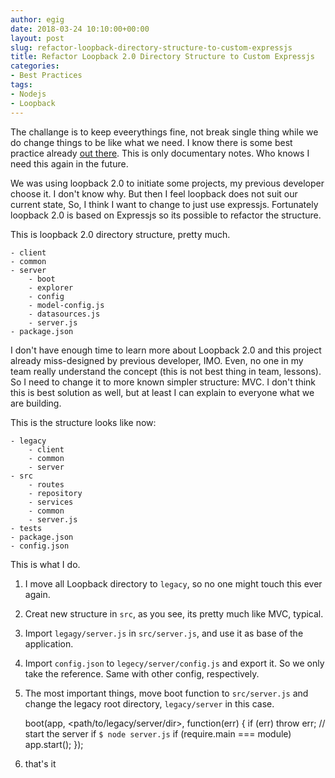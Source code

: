 ```yaml
---
author: egig
date: 2018-03-24 10:10:00+00:00
layout: post
slug: refactor-loopback-directory-structure-to-custom-expressjs
title: Refactor Loopback 2.0 Directory Structure to Custom Expressjs
categories:
- Best Practices
tags:
- Nodejs
- Loopback
---
```


The challange is to keep eveerythings fine, not break single thing while we do change things to be like what we need. I know there is some best practice already [out there](https://github.com/i0natan/nodebestpractices). This is only documentary notes. Who knows I need this again in the future.

We was using loopback 2.0 to initiate some projects, my previous developer choose it. I don't know why. But then I feel loopback does not suit our current state, So, I think I want to change  to just use expressjs. Fortunately loopback 2.0 is based on Expressjs so its possible to refactor the structure.<!-- more -->

This is loopback 2.0 directory structure, pretty much.

	- client
	- common
	- server
		- boot
		- explorer
		- config
		- model-config.js
		- datasources.js
		- server.js
	- package.json


I don't have enough time to learn more about Loopback 2.0 and this project already miss-designed by previous developer, IMO. Even, no one in my team really understand the concept (this is not best thing in team, lessons). So I need to change it to more known simpler structure: MVC. I don't think this is best solution as well, but at least I can explain to everyone what we are building.


This is the structure looks like now:

	- legacy
		- client
		- common
		- server
	- src
		- routes
		- repository
		- services
		- common
		- server.js
	- tests
	- package.json
	- config.json


This is what I do.
1. I move all Loopback directory to `legacy`, so no one might touch this ever again.
2. Creat new structure in `src`, as you see, its pretty much like MVC, typical.
3. Import `legagy/server.js` in  `src/server.js`, and use it as base of the application.
4. Import `config.json` to `legecy/server/config.js` and export it. So we only take the reference. Same with other config, respectively.
4. The most important things, move boot function to `src/server.js` and change the legacy root directory, `legacy/server` in this case.


	boot(app, <path/to/legacy/server/dir>, function(err) {
	  if (err) throw err;
	  // start the server if `$ node server.js`
	  if (require.main === module)
	    app.start();
	});

4. that's it

